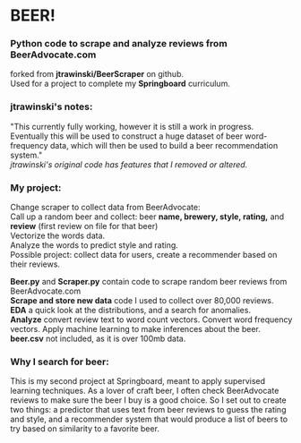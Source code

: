 # BEER!
### Python code to scrape and analyze reviews from BeerAdvocate.com  
forked from  **jtrawinski/BeerScraper** on github.  
Used for a project to complete my **Springboard** curriculum.  

### jtrawinski's notes:  
"This currently fully working, however it is still a work in progress. Eventually this will be used to construct a huge dataset of beer word-frequency data, which will then be used to build a beer recommendation system."  
*jtrawinski's original code has features that I removed or altered.*  

### My project:
Change scraper to collect data from BeerAdvocate:  
Call up a random beer and collect: beer **name, brewery, style, rating,** and **review** (first review on file for that beer)  
Vectorize the words data.  
Analyze the words to predict style and rating.   
Possible project: collect data for users, create a recommender based on their reviews.  

**Beer.py** and **Scraper.py** contain code to scrape random beer reviews from BeerAdvocate.com  
**Scrape and store new data** code I used to collect over 80,000 reviews.  
**EDA** a quick look at the distributions, and a search for anomalies.  
**Analyze** convert review text to word count vectors. Convert word frequency vectors.  Apply machine learning to make inferences about the beer.
**beer.csv** not included, as it is over 100mb data.

### Why I search for beer:  
This is my second project at Springboard, meant to apply supervised learning techniques. 
As a lover of craft beer, I often check BeerAdvocate reviews to make sure the beer I buy is a good choice. So I set out to create two things: a predictor that uses text from beer reviews to guess the rating and style, and a recommender system that would produce a list of beers to try based on similarity to a favorite beer.